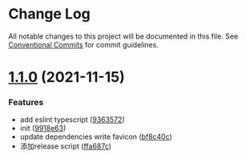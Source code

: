 # Change Log

All notable changes to this project will be documented in this file.
See [Conventional Commits](https://conventionalcommits.org) for commit guidelines.

# [1.1.0](https://github.com/anijs6/eslint-config/compare/v0.1.0...v1.1.0) (2021-11-15)


### Features

* add eslint typescript ([9363572](https://github.com/anijs6/eslint-config/commit/93635720bd6cf47ca587217d630de4db21a53c4d))
* init ([9918e63](https://github.com/anijs6/eslint-config/commit/9918e6353fdc0d89f5d92092e14b242e7df029e1))
* update dependencies write favicon ([bf8c40c](https://github.com/anijs6/eslint-config/commit/bf8c40c0811fc95fd752bc1d5187588c52d0b0ca))
* 添加release script ([ffa687c](https://github.com/anijs6/eslint-config/commit/ffa687c47fe54b0b83d352a07da36b903f53ff46))

